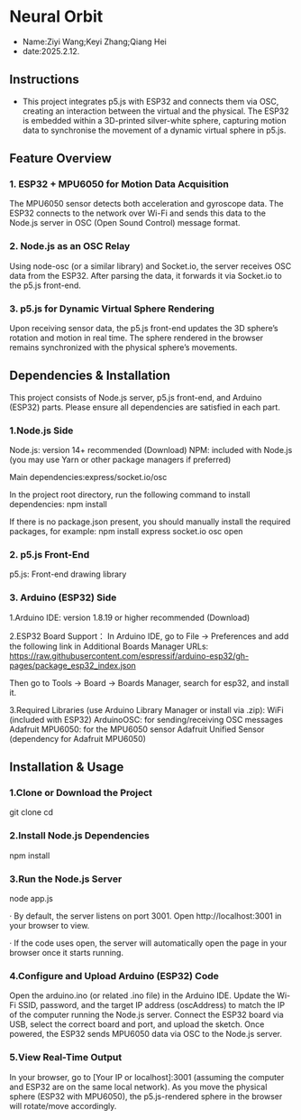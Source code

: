 # Neural Orbit
- Name:Ziyi Wang;Keyi Zhang;Qiang Hei
- date:2025.2.12.
## Instructions
- This project integrates p5.js with ESP32 and connects them via OSC, creating an interaction between the virtual and the physical. The ESP32 is embedded within a 3D-printed silver-white sphere, capturing motion data to synchronise the movement of a dynamic virtual sphere in p5.js.
## Feature Overview
### 1. ESP32 + MPU6050 for Motion Data Acquisition
The MPU6050 sensor detects both acceleration and gyroscope data.
The ESP32 connects to the network over Wi-Fi and sends this data to the Node.js server in OSC (Open Sound Control) message format.
### 2. Node.js as an OSC Relay
Using node-osc (or a similar library) and Socket.io, the server receives OSC data from the ESP32.
After parsing the data, it forwards it via Socket.io to the p5.js front-end.
### 3. p5.js for Dynamic Virtual Sphere Rendering
Upon receiving sensor data, the p5.js front-end updates the 3D sphere’s rotation and motion in real time.
The sphere rendered in the browser remains synchronized with the physical sphere’s movements.
## Dependencies & Installation
This project consists of Node.js server, p5.js front-end, and Arduino (ESP32) parts. Please ensure all dependencies are satisfied in each part.
### 1.Node.js Side
Node.js: version 14+ recommended (Download)
NPM: included with Node.js (you may use Yarn or other package managers if preferred)

Main dependencies:express/socket.io/osc

In the project root directory, run the following command to install dependencies:
npm install

If there is no package.json present, you should manually install the required packages, for example:
npm install express socket.io osc open
### 2. p5.js Front-End
p5.js: Front-end drawing library
### 3. Arduino (ESP32) Side
1.Arduino IDE:
version 1.8.19 or higher recommended (Download)

2.ESP32 Board Support：
In Arduino IDE, go to File -> Preferences and add the following link in Additional Boards Manager URLs:
https://raw.githubusercontent.com/espressif/arduino-esp32/gh-pages/package_esp32_index.json

Then go to Tools -> Board -> Boards Manager, search for esp32, and install it.

3.Required Libraries (use Arduino Library Manager or install via .zip):
WiFi (included with ESP32)
ArduinoOSC: for sending/receiving OSC messages
Adafruit MPU6050: for the MPU6050 sensor
Adafruit Unified Sensor (dependency for Adafruit MPU6050)
## Installation & Usage
### 1.Clone or Download the Project

git clone <Project URL>
cd <Project Folder>

### 2.Install Node.js Dependencies

npm install
### 3.Run the Node.js Server

node app.js

· By default, the server listens on port 3001. Open http://localhost:3001 in your browser to view.

· If the code uses open, the server will automatically open the page in your browser once it starts running.
### 4.Configure and Upload Arduino (ESP32) Code

Open the arduino.ino (or related .ino file) in the Arduino IDE.
Update the Wi-Fi SSID, password, and the target IP address (oscAddress) to match the IP of the computer running the Node.js server.
Connect the ESP32 board via USB, select the correct board and port, and upload the sketch.
Once powered, the ESP32 sends MPU6050 data via OSC to the Node.js server.
### 5.View Real-Time Output

In your browser, go to [Your IP or localhost]:3001 (assuming the computer and ESP32 are on the same local network).
As you move the physical sphere (ESP32 with MPU6050), the p5.js-rendered sphere in the browser will rotate/move accordingly.
